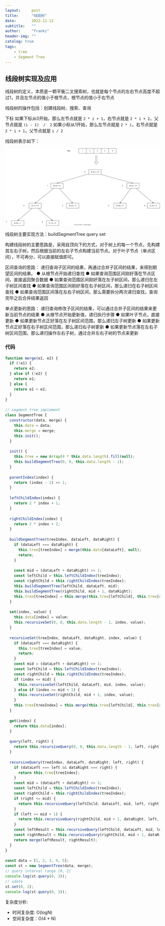 ```yaml
---
layout:     post
title:      "线段树"
date:       2022-11-12
subtitle:   ""
author:     "franki"
header-img: ""
catalog: true
tags:
    - tree
    - Segment Tree
---
```


## 线段树实现及应用

线段树的定义，本质是一颗平衡二叉搜索树，也就是每个节点的左右节点高度不超过1，并且左节点的值小于根节点，根节点的值小于右节点

线段树的操作包括：创建线段树、搜索、查询

下标
如果下标从0开始，那么左节点就是 `2 * i + 1`，右节点就是 `2 * i + 2`，父节点就是 `(i - 1)  /  2`
如果小标从1开始，那么左节点就是 `2 * i`，右节点就是 `2 * i + 1`，父节点就是 `i / 2`

线段树表示如下：

![segment-tree](/images/posts/tree/segment-tree.svg)

线段树主要实现方法：buildSegmentTree query set

构建线段树的主要思路是，采用自顶向下的方式，对于树上的每一个节点，先构建其左右子树，然后根据当前的左右子节点构建当前节点。对于叶子节点（单点区间），不可再分，可以直接赋值即可。

区间查询的思路：
递归查询子区间的结果，再通过合并子区间的结果，来得到期望区间的结果。
● 从根节点开始递归查找
● 如果查询范围区间刚好落在节点区间，直接返回聚合数据
● 如果查询范围区间刚好落在左子树区间，那么递归在左子树区间查找
● 如果查询范围区间刚好落在右子树区间，那么递归在右子树区间查找
● 如果查询范围区间落在左右子树区间，那么需要拆分两次递归查找，查询完毕之后合并结果返回

单点更新的思路：
递归查询修改子区间的结果，可以通过合并子区间的结果来更新当前节点的结果
● 从根节点开始更新值，递归执行步骤
● 如果叶子节点，直接更新
● 如果更新节点正好落在左子树区间范围，那么递归左子树更新
● 如果更新节点正好落在右子树区间范围，那么递归右子树更新
● 如果更新节点落在左右子树区间范围，那么递归操作左右子树，通过合并左右子树的节点来更新

### 代码

```js
function merge(e1, e2) {
  if (!e1) {
    return e2;
  } else if (!e2) {
    return e1;
  } else {
    return e1 + e2;
  }
}

// segment tree implement
class SegmentTree {
  constructor(data, merge) {
    this.data = data;
    this.merge = merge;
    this.init();
  }

  init() {
    this.tree = new Array(4 * this.data.length).fill(null);
    this.buildSegmentTree(0, 0, this.data.length - 1);
  }

  parentIndex(index) {
    return (index - 1) >> 1;
  }

  leftChildIndex(index) {
    return 2 * index + 1;
  }

  rightChildIndex(index) {
    return 2 * index + 2;
  }

  buildSegmentTree(treeIndex, dataLeft, dataRight) {
    if (dataLeft === dataRight) {
      this.tree[treeIndex] = merge(this.data[dataLeft], null);
      return;
    }

    const mid = (dataLeft + dataRight) >> 1;
    const leftChild = this.leftChildIndex(treeIndex);
    const rightChild = this.rightChildIndex(treeIndex);
    this.buildSegmentTree(leftChild, dataLeft, mid);
    this.buildSegmentTree(rightChild, mid + 1, dataRight);
    this.tree[treeIndex] = this.merge(this.tree[leftChild], this.tree[rightChild]);
  }

  set(index, value) {
    this.data[index] = value;
    this.recursiveSet(0, 0, this.data.length - 1, index, value);
  }

  recursiveSet(treeIndex, dataLeft, dataRight, index, value) {
    if (dataLeft === dataRight) {
      this.tree[treeIndex] = value;
      return;
    }
    const mid = (dataLeft + dataRight) >> 1;
    const leftChild = this.leftChildIndex(treeIndex);
    const rightChild = this.rightChildIndex(treeIndex);
    if (index <= mid) {
      this.recursiveSet(leftChild, dataLeft, mid, index, value);
    } else if (index >= mid + 1) {
      this.recursiveSet(rightChild, mid + 1, index, value);
    }
    this.tree[treeIndex] = this.merge(this.tree[leftChild], this.tree[rightChild]);
  }

  get(index) {
    return this.data[index];
  }

  query(left, right) {
    return this.recursiveQuery(0, 0, this.data.length - 1, left, right);
  }

  recursiveQuery(treeIndex, dataLeft, dataRight, left, right) {
    if (dataLeft === left && dataRight === right) {
      return this.tree[treeIndex];
    }
    const mid = (dataLeft + dataRight) >> 1;
    const leftChild = this.leftChildIndex(treeIndex);
    const rightChild = this.rightChildIndex(treeIndex);
    if (right <= mid) {
      return this.recursiveQuery(leftChild, dataLeft, mid, left, right);
    }
    if (left >= mid + 1) {
      return this.recursiveQuery(rightChild, mid + 1, dataRight, left, right);
    }
    const leftResult = this.recursiveQuery(leftChild, dataLeft, mid, left, mid);
    const rightResult = this.recursiveQuery(rightChild, mid + 1, dataRight, mid + 1, right);
    return merge(leftResult, rightResult);
  }
}

const data = [1, 2, 3, 4, 5];
const st = new SegmentTree(data, merge);
// query interval range [0, 2]
console.log(st.query(0, 3));
// udate
st.set(0, 2);
console.log(st.query(0, 3));
```

复杂度分析:

- 时间复杂度: O(logN)
- 空间复杂度：O(4 * N)
